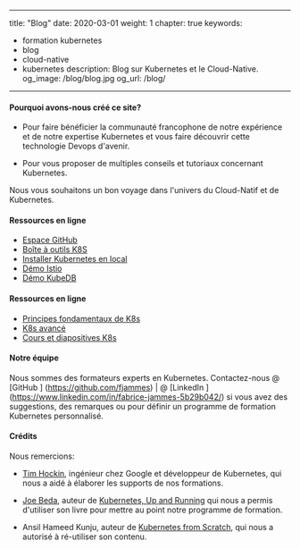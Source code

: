 ---
title: "Blog"
date: 2020-03-01
weight: 1
chapter: true
keywords:
  - formation kubernetes
  - blog
  - cloud-native
  - kubernetes
description: Blog sur Kubernetes et le Cloud-Native.
og_image: /blog/blog.jpg
og_url: /blog/
----


#### Pourquoi avons-nous créé ce site?

- Pour faire bénéficier la communauté francophone de notre expérience et de notre expertise Kubernetes et vous faire découvrir cette technologie Devops d'avenir.

- Pour vous proposer de multiples conseils et tutoriaux concernant Kubernetes.

Nous vous souhaitons un bon voyage dans l'univers du Cloud-Natif et de Kubernetes. <i class = "fas fa-heart"> </i>

#### Ressources en ligne

- [Espace GitHub](https://github.com/k8s-school)
- [Boîte à outils K8S](https://github.com/k8s-school/k8s-toolbox)
- [Installer Kubernetes en local](https://github.com/k8s-school/kind-travis-ci)
- [Démo Istio](https://github.com/k8s-school/istio-example)
- [Démo KubeDB](https://github.com/k8s-school/kubedb-example)

#### Ressources en ligne

- [Principes fondamentaux de K8s](https://github.com/k8s-school/k8s-school)
- [K8s avancé](https://github.com/k8s-school/k8s-advanced)
- [Cours et diapositives K8s](https://k8s-school.fr/pdf)

#### Notre équipe

Nous sommes des formateurs experts en Kubernetes.
Contactez-nous @ [GitHub <i class = 'fab fa-github'> </i>] (https://github.com/fjammes) |
@ [LinkedIn <i class = 'fab fa-fw fa-linkedin'> </i>] (https://www.linkedin.com/in/fabrice-jammes-5b29b042/)
si vous avez des suggestions, des remarques ou pour définir un programme de formation Kubernetes personnalisé.

#### Crédits

Nous remercions:

- [Tim Hockin](http://www.hockin.org/~thockin/), ingénieur chez Google et développeur de Kubernetes, qui nous a aidé à élaborer les supports de nos formations.

- [Joe Beda](https://www.linkedin.com/in/jbeda/), auteur de [Kubernetes, Up and Running](http://shop.oreilly.com/product/0636920223788.do) qui nous a permis d'utiliser son livre pour mettre au point notre programme de formation.

- Ansil Hameed Kunju, auteur de [Kubernetes from Scratch](https://ansilh.com), qui nous a autorisé à ré-utiliser son contenu.


